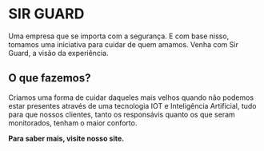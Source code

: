 # SIR GUARD
Uma empresa que se importa com a segurança. E com base nisso, tomamos uma iniciativa para cuidar de quem amamos. Venha com Sir Guard, a visão da experiência.
## O que fazemos?
Criamos uma forma de cuidar daqueles mais velhos quando não podemos estar presentes através de uma tecnologia IOT e Inteligência Artificial, tudo para que nossos clientes, tanto os responsávis quanto os que seram monitorados, tenham o maior conforto.

**Para saber mais, visite nosso site.**
